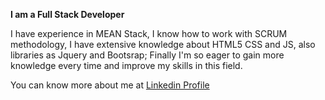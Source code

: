 **I am a Full Stack Developer**  

I have experience in MEAN Stack, I know how to work with SCRUM methodology, I have extensive knowledge about HTML5 CSS and JS, also libraries as Jquery and Bootsrap;
Finally I'm so eager to gain more knowledge every time and improve my skills in this field.

You can know more about me at [Linkedin Profile]([https://www.linkedin.com/in/jcamiloc/])

<!--
**JCamiloC/JCamiloC** is a ✨ _special_ ✨ repository because its `README.md` (this file) appears on your GitHub profile.



- 🌱 I’m currently learning ...
- 👯 I’m looking to collaborate on ...
- 🤔 I’m looking for help with ...
- 💬 Ask me about ...
- 📫 How to reach me: ...
- 😄 Pronouns: ...
- ⚡ Fun fact: ...
-->
